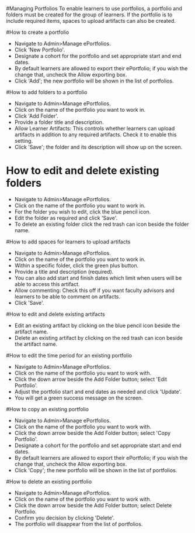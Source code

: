 #Managing Portfolios
To enable learners to use portfolios, a portfolio and folders must be created for the group of learners.  If the portfolio is to include required items, spaces to upload artifacts can also be created.

#How to create a portfolio
* Navigate to Admin>Manage ePortfolios.
* Click 'New Portfolio'.
* Designate a cohort for the portfolio and set appropriate start and end dates.
* By default learners are allowed to export their ePortfolio; if you wish the change that, uncheck the Allow exporting box.
* Click 'Add'; the new portfolio will be shown in the list of portfolios.

#How to add folders to a portfolio
* Navigate to Admin>Manage ePortfolios.
* Click on the name of the portfolio you want to work in.
* Click 'Add Folder'.
* Provide a folder title and description.
* Allow Learner Artifacts: This controls whether learners can upload artifacts in addition to any required artifacts.  Check it to enable this setting.
* Click 'Save'; the folder and its description will show up on the screen.

# How to edit and delete existing folders
* Navigate to Admin>Manage ePortfolios.
* Click on the name of the portfolio you want to work in.
* For the folder you wish to edit, click the blue pencil icon.
* Edit the folder as required and click 'Save'.
* To delete an existing folder click the red trash can icon beside the folder name.

#How to add spaces for learners to upload artifacts
* Navigate to Admin>Manage ePortfolios.
* Click on the name of the portfolio you want to work in.
* Within a specific folder, click the green plus button.
* Provide a title and description (required).
* You can also add start and finish dates which limit when users will be able to access this artifact.
* Allow commenting: Check this off if you want faculty advisors and learners to be able to comment on artifacts.
* Click 'Save'.

#How to edit and delete existing artifacts
* Edit an existing artifact by clicking on the blue pencil icon beside the artifact name.
* Delete an existing artifact by clicking on the red trash can icon beside the artifact name.

#How to edit the time period for an existing portfolio
* Navigate to Admin>Manage ePortfolios.
* Click on the name of the portfolio you want to work with.
* Click the down arrow beside the Add Folder button; select 'Edit Portfolio'.
* Adjust the portfolio start and end dates as needed and click 'Update'.
* You will get a green success message on the screen.

#How to copy an existing portfolio
* Navigate to Admin>Manage ePortfolios.
* Click on the name of the portfolio you want to work with.
* Click the down arrow beside the Add Folder button; select 'Copy Portfolio'.
* Designate a cohort for the portfolio and set appropriate start and end dates.
* By default learners are allowed to export their ePortfolio; if you wish the change that, uncheck the Allow exporting box.
* Click 'Copy'; the new portfolio will be shown in the list of portfolios.

#How to delete an existing portfolio
* Navigate to Admin>Manage ePortfolios.
* Click on the name of the portfolio you want to work with.
* Click the down arrow beside the Add Folder button; select Delete Portfolio.
* Confirm you decision by clicking 'Delete'.
* The portfolio will disappear from the list of portfolios.
